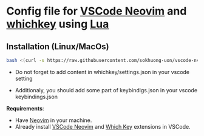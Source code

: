 # Config file for [VSCode Neovim](https://github.com/vscode-neovim/vscode-neovim) and [whichkey](https://github.com/VSpaceCode/vscode-which-key) using [Lua](https://www.lua.org/)

## Installation (Linux/MacOs)

```bash
bash <(curl -s https://raw.githubusercontent.com/sokhuong-uon/vscode-nvim/main/installer/install.sh)
```

- Do not forget to add content in whichkey/settings.json in your vscode setting

- Additionaly, you should add some part of keybindigs.json in your vscode keybindings.json

**Requirements**:

- Have [Neovim](https://neovim.io/) in your machine.
- Already install [VSCode Neovim](https://marketplace.visualstudio.com/items?itemName=asvetliakov.vscode-neovim) and [Which Key](https://marketplace.visualstudio.com/items?itemName=VSpaceCode.whichkey) extensions in VSCode.
